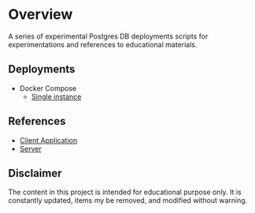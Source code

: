 # Overview

A series of experimental Postgres DB deployments scripts for experimentations and references to educational materials.

## Deployments

* Docker Compose
    * [Single instance](./deployment/docker-compose.yaml)

## References

* [Client Application](https://www.postgresql.org/docs/current/reference-client.html)
* [Server](https://www.postgresql.org/docs/current/index.html)

## Disclaimer

The content in this project is intended for educational purpose only. It is constantly updated, items my be removed, and modified without warning.